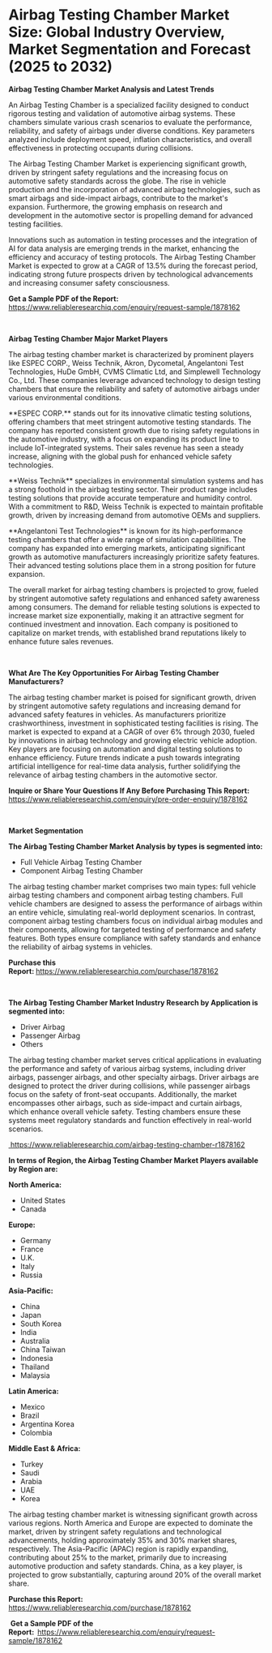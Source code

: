 <p><h1>Airbag Testing Chamber Market Size: Global Industry Overview, Market Segmentation and Forecast (2025 to 2032)</h1></p><p><strong>Airbag Testing Chamber Market Analysis and Latest Trends</strong></p>
<p><p>An Airbag Testing Chamber is a specialized facility designed to conduct rigorous testing and validation of automotive airbag systems. These chambers simulate various crash scenarios to evaluate the performance, reliability, and safety of airbags under diverse conditions. Key parameters analyzed include deployment speed, inflation characteristics, and overall effectiveness in protecting occupants during collisions.</p><p>The Airbag Testing Chamber Market is experiencing significant growth, driven by stringent safety regulations and the increasing focus on automotive safety standards across the globe. The rise in vehicle production and the incorporation of advanced airbag technologies, such as smart airbags and side-impact airbags, contribute to the market's expansion. Furthermore, the growing emphasis on research and development in the automotive sector is propelling demand for advanced testing facilities.</p><p>Innovations such as automation in testing processes and the integration of AI for data analysis are emerging trends in the market, enhancing the efficiency and accuracy of testing protocols. The Airbag Testing Chamber Market is expected to grow at a CAGR of 13.5% during the forecast period, indicating strong future prospects driven by technological advancements and increasing consumer safety consciousness.</p></p>
<p><strong>Get a Sample PDF of the Report:&nbsp;</strong> <a href="https://www.reliableresearchiq.com/enquiry/request-sample/1878162?utm_campaign=2469&utm_medium=2&utm_source=Github&utm_content=ia&utm_term=12042025&utm_id=airbag-testing-chamber">https://www.reliableresearchiq.com/enquiry/request-sample/1878162</a></p>
<p>&nbsp;</p>
<p><strong>Airbag Testing Chamber Major Market Players</strong></p>
<p><p>The airbag testing chamber market is characterized by prominent players like ESPEC CORP., Weiss Technik, Akron, Dycometal, Angelantoni Test Technologies, HuDe GmbH, CVMS Climatic Ltd, and Simplewell Technology Co., Ltd. These companies leverage advanced technology to design testing chambers that ensure the reliability and safety of automotive airbags under various environmental conditions.</p><p>**ESPEC CORP.** stands out for its innovative climatic testing solutions, offering chambers that meet stringent automotive testing standards. The company has reported consistent growth due to rising safety regulations in the automotive industry, with a focus on expanding its product line to include IoT-integrated systems. Their sales revenue has seen a steady increase, aligning with the global push for enhanced vehicle safety technologies.</p><p>**Weiss Technik** specializes in environmental simulation systems and has a strong foothold in the airbag testing sector. Their product range includes testing solutions that provide accurate temperature and humidity control. With a commitment to R&D, Weiss Technik is expected to maintain profitable growth, driven by increasing demand from automotive OEMs and suppliers.</p><p>**Angelantoni Test Technologies** is known for its high-performance testing chambers that offer a wide range of simulation capabilities. The company has expanded into emerging markets, anticipating significant growth as automotive manufacturers increasingly prioritize safety features. Their advanced testing solutions place them in a strong position for future expansion.</p><p>The overall market for airbag testing chambers is projected to grow, fueled by stringent automotive safety regulations and enhanced safety awareness among consumers. The demand for reliable testing solutions is expected to increase market size exponentially, making it an attractive segment for continued investment and innovation. Each company is positioned to capitalize on market trends, with established brand reputations likely to enhance future sales revenues.</p></p>
<p>&nbsp;</p>
<p><strong>What Are The Key Opportunities For Airbag Testing Chamber Manufacturers?</strong></p>
<p><p>The airbag testing chamber market is poised for significant growth, driven by stringent automotive safety regulations and increasing demand for advanced safety features in vehicles. As manufacturers prioritize crashworthiness, investment in sophisticated testing facilities is rising. The market is expected to expand at a CAGR of over 6% through 2030, fueled by innovations in airbag technology and growing electric vehicle adoption. Key players are focusing on automation and digital testing solutions to enhance efficiency. Future trends indicate a push towards integrating artificial intelligence for real-time data analysis, further solidifying the relevance of airbag testing chambers in the automotive sector.</p></p>
<p><strong>Inquire or Share Your Questions If Any Before Purchasing This Report:</strong> <a href="https://www.reliableresearchiq.com/enquiry/pre-order-enquiry/1878162?utm_campaign=2469&utm_medium=2&utm_source=Github&utm_content=ia&utm_term=12042025&utm_id=airbag-testing-chamber">https://www.reliableresearchiq.com/enquiry/pre-order-enquiry/1878162</a></p>
<p>&nbsp;</p>
<p><strong>Market Segmentation</strong></p>
<p><strong>The Airbag Testing Chamber Market Analysis by types is segmented into:</strong></p>
<p><ul><li>Full Vehicle Airbag Testing Chamber</li><li>Component Airbag Testing Chamber</li></ul></p>
<p><p>The airbag testing chamber market comprises two main types: full vehicle airbag testing chambers and component airbag testing chambers. Full vehicle chambers are designed to assess the performance of airbags within an entire vehicle, simulating real-world deployment scenarios. In contrast, component airbag testing chambers focus on individual airbag modules and their components, allowing for targeted testing of performance and safety features. Both types ensure compliance with safety standards and enhance the reliability of airbag systems in vehicles.</p></p>
<p><strong>Purchase this Report:&nbsp;</strong><a href="https://www.reliableresearchiq.com/purchase/1878162?utm_campaign=2469&utm_medium=2&utm_source=Github&utm_content=ia&utm_term=12042025&utm_id=airbag-testing-chamber">https://www.reliableresearchiq.com/purchase/1878162</a></p>
<p>&nbsp;</p>
<p><strong>The Airbag Testing Chamber Market Industry Research by Application is segmented into:</strong></p>
<p><ul><li>Driver Airbag</li><li>Passenger Airbag</li><li>Others</li></ul></p>
<p><p>The airbag testing chamber market serves critical applications in evaluating the performance and safety of various airbag systems, including driver airbags, passenger airbags, and other specialty airbags. Driver airbags are designed to protect the driver during collisions, while passenger airbags focus on the safety of front-seat occupants. Additionally, the market encompasses other airbags, such as side-impact and curtain airbags, which enhance overall vehicle safety. Testing chambers ensure these systems meet regulatory standards and function effectively in real-world scenarios.</p></p>
<p><a href="https://www.reliableresearchiq.com/airbag-testing-chamber-r1878162?utm_campaign=2469&utm_medium=2&utm_source=Github&utm_content=ia&utm_term=12042025&utm_id=airbag-testing-chamber">&nbsp;https://www.reliableresearchiq.com/airbag-testing-chamber-r1878162</a></p>
<p><strong>In terms of Region, the Airbag Testing Chamber Market Players available by Region are:</strong></p>
<p>
    <p> <strong> North America: </strong>
        <ul>
            <li>United States</li>
            <li>Canada</li>
        </ul>
        </p> 
    <p> <strong> Europe: </strong>
        <ul>
            <li>Germany</li>
            <li>France</li>
            <li>U.K.</li>
            <li>Italy</li>
            <li>Russia</li>
        </ul>
        </p> 
    <p> <strong> Asia-Pacific: </strong>
        <ul>
            <li>China</li>
            <li>Japan</li>
            <li>South Korea</li>
            <li>India</li>
            <li>Australia</li>
            <li>China Taiwan</li>
            <li>Indonesia</li>
            <li>Thailand</li>
            <li>Malaysia</li>
        </ul>
        </p> 
    <p> <strong> Latin America: </strong>
        <ul>
            <li>Mexico</li>
            <li>Brazil</li>
            <li>Argentina Korea</li>
            <li>Colombia</li>
        </ul>
        </p> 
    <p> <strong> Middle East & Africa: </strong>
        <ul>
            <li>Turkey</li>
            <li>Saudi</li>
            <li>Arabia</li>
            <li>UAE</li>
            <li>Korea</li>
        </ul>
    </p>
    </p>
<p><p>The airbag testing chamber market is witnessing significant growth across various regions. North America and Europe are expected to dominate the market, driven by stringent safety regulations and technological advancements, holding approximately 35% and 30% market shares, respectively. The Asia-Pacific (APAC) region is rapidly expanding, contributing about 25% to the market, primarily due to increasing automotive production and safety standards. China, as a key player, is projected to grow substantially, capturing around 20% of the overall market share.</p></p>
<p><strong>Purchase this Report: </strong><a href="https://www.reliableresearchiq.com/purchase/1878162?utm_campaign=2469&utm_medium=2&utm_source=Github&utm_content=ia&utm_term=12042025&utm_id=airbag-testing-chamber">https://www.reliableresearchiq.com/purchase/1878162</a></p>
<p>&nbsp;<strong>Get a Sample PDF of the Report:&nbsp;&nbsp;</strong><a href="https://www.reliableresearchiq.com/enquiry/request-sample/1878162?utm_campaign=2469&utm_medium=2&utm_source=Github&utm_content=ia&utm_term=12042025&utm_id=airbag-testing-chamber">https://www.reliableresearchiq.com/enquiry/request-sample/1878162</a></p>
<p><strong></strong></p>
<p><p></p><p></p><p></p></p>